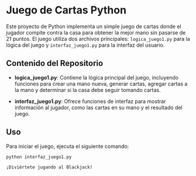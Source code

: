 # Juego de Cartas Python

Este proyecto de Python implementa un simple juego de cartas donde el jugador compite contra la casa para obtener la mejor 
mano sin pasarse de 21 puntos. El juego utiliza dos archivos principales: `logica_juego1.py` para la lógica del juego y 
`interfaz_juego1.py` para la interfaz del usuario.

## Contenido del Repositorio

- **logica_juego1.py**: Contiene la lógica principal del juego, incluyendo funciones para crear una mano nueva, generar cartas, agregar cartas a la mano y determinar si la casa debe seguir tomando cartas.

- **interfaz_juego1.py**: Ofrece funciones de interfaz para mostrar información al jugador, como las cartas en su mano y el resultado del juego.

## Uso

Para iniciar el juego, ejecuta el siguiente comando:

```bash
python interfaz_juego1.py

¡Diviértete jugando al Blackjack!
